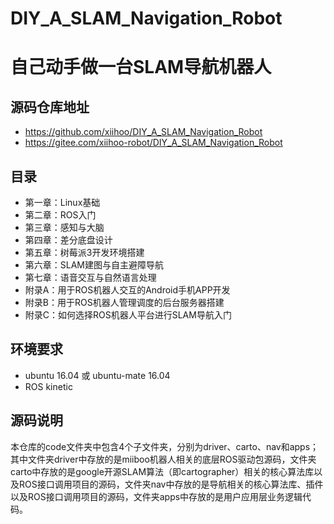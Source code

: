 # DIY_A_SLAM_Navigation_Robot
# 自己动手做一台SLAM导航机器人
## 源码仓库地址
* https://github.com/xiihoo/DIY_A_SLAM_Navigation_Robot
* https://gitee.com/xiihoo-robot/DIY_A_SLAM_Navigation_Robot
## 目录
* 第一章：Linux基础
* 第二章：ROS入门
* 第三章：感知与大脑
* 第四章：差分底盘设计
* 第五章：树莓派3开发环境搭建
* 第六章：SLAM建图与自主避障导航
* 第七章：语音交互与自然语言处理
* 附录A：用于ROS机器人交互的Android手机APP开发
* 附录B：用于ROS机器人管理调度的后台服务器搭建
* 附录C：如何选择ROS机器人平台进行SLAM导航入门
## 环境要求
* ubuntu 16.04 或 ubuntu-mate 16.04
* ROS kinetic
## 源码说明
本仓库的code文件夹中包含4个子文件夹，分别为driver、carto、nav和apps；其中文件夹driver中存放的是miiboo机器人相关的底层ROS驱动包源码，文件夹carto中存放的是google开源SLAM算法（即cartographer）相关的核心算法库以及ROS接口调用项目的源码，文件夹nav中存放的是导航相关的核心算法库、插件以及ROS接口调用项目的源码，文件夹apps中存放的是用户应用层业务逻辑代码。